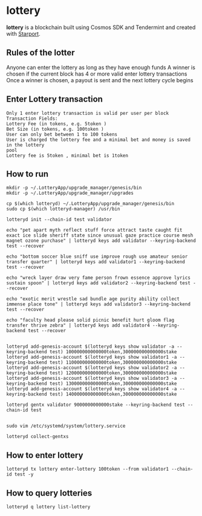 # lottery
**lottery** is a blockchain built using Cosmos SDK and Tendermint and created with [Starport](https://starport.com).

## Rules of the lotter

Anyone can enter the lottery as long as they have enough funds
A winner is chosen if the current block has 4 or more valid enter lottery transactions
Once a winner is chosen, a payout is sent and the next lottery cycle begins

## Enter Lottery transaction
```Valid only when sender has enough funds to cover lottery fee + minimal bet
Only 1 enter lottery transaction is valid per user per block
Transaction Fields:
Lottery Fee (in tokens, e.g. 5token )
Bet Size (in tokens, e.g. 100token )
User can only bet between 1 to 100 tokens
User is charged the lottery fee and a minimal bet and money is saved in the lottery
pool
Lottery fee is 5token , minimal bet is 1token
```

## How to run

```
mkdir -p ~/.LotteryApp/upgrade_manager/genesis/bin
mkdir -p ~/.LotteryApp/upgrade_manager/upgrades

cp $(which lotteryd) ~/.LotteryApp/upgrade_manager/genesis/bin
sudo cp $(which lotteryd-manager) /usr/bin

lotteryd init --chain-id test validator

echo "pet apart myth reflect stuff force attract taste caught fit exact ice slide sheriff state since unusual gaze practice course mesh magnet ozone purchase" | lotteryd keys add validator --keyring-backend test --recover

echo "bottom soccer blue sniff use improve rough use amateur senior transfer quarter" | lotteryd keys add validator1 --keyring-backend test --recover

echo "wreck layer draw very fame person frown essence approve lyrics sustain spoon" | lotteryd keys add validator2 --keyring-backend test --recover

echo "exotic merit wrestle sad bundle age purity ability collect immense place tone" | lotteryd keys add validator3 --keyring-backend test --recover

echo "faculty head please solid picnic benefit hurt gloom flag transfer thrive zebra" | lotteryd keys add validator4 --keyring-backend test --recover


lotteryd add-genesis-account $(lotteryd keys show validator -a --keyring-backend test) 100000000000000token,300000000000000stake
lotteryd add-genesis-account $(lotteryd keys show validator1 -a --keyring-backend test) 110000000000000token,300000000000000stake
lotteryd add-genesis-account $(lotteryd keys show validator2 -a --keyring-backend test) 120000000000000token,300000000000000stake
lotteryd add-genesis-account $(lotteryd keys show validator3 -a --keyring-backend test) 130000000000000token,300000000000000stake
lotteryd add-genesis-account $(lotteryd keys show validator4 -a --keyring-backend test) 140000000000000token,300000000000000stake

lotteryd gentx validator 9000000000000stake --keyring-backend test --chain-id test


sudo vim /etc/systemd/system/lottery.service

lotteryd collect-gentxs
```
## How to enter lottery
```
lotteryd tx lottery enter-lottery 100token --from validator1 --chain-id test -y
```
## How to query lotteries
```
lotteryd q lottery list-lottery
```

